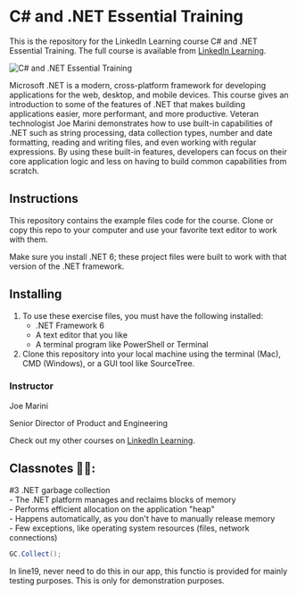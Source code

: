 # C# and .NET Essential Training

This is the repository for the LinkedIn Learning course C# and .NET Essential Training. The full course is available from [LinkedIn Learning][lil-course-url].

![C# and .NET Essential Training][lil-thumbnail-url]

Microsoft .NET is a modern, cross-platform framework for developing applications for the web, desktop, and mobile devices. This course gives an introduction to some of the features of .NET that makes building applications easier, more performant, and more productive. Veteran technologist Joe Marini demonstrates how to use built-in capabilities of .NET such as string processing, data collection types, number and date formatting, reading and writing files, and even working with regular expressions. By using these built-in features, developers can focus on their core application logic and less on having to build common capabilities from scratch.

## Instructions

This repository contains the example files code for the course. Clone or copy this repo to your computer and use your favorite text editor to work with them.

Make sure you install .NET 6; these project files were built to work with that version of the .NET framework.

## Installing

1. To use these exercise files, you must have the following installed:
   - .NET Framework 6
   - A text editor that you like
   - A terminal program like PowerShell or Terminal
2. Clone this repository into your local machine using the terminal (Mac), CMD (Windows), or a GUI tool like SourceTree.

### Instructor

Joe Marini

Senior Director of Product and Engineering

Check out my other courses on [LinkedIn Learning](https://www.linkedin.com/learning/instructors/joe-marini).

[lil-course-url]: https://www.linkedin.com/learning/c-sharp-and-dot-net-essential-training
[lil-thumbnail-url]: https://cdn.lynda.com/course/2453257/2453257-1649176347537-16x9.jpg

## Classnotes 🙋‍♀️:

#3 .NET garbage collection <br> - The .NET platform manages and reclaims blocks of memory <br> - Performs efficient allocation on the application "heap" <br> - Happens automatically, as you don't have to manually release memory <br> - Few exceptions, like operating system resources (files, network connections)

```C#
GC.Collect();
```

In line19, never need to do this in our app, this functio is provided for mainly testing purposes. This is only for demonstration purposes.
